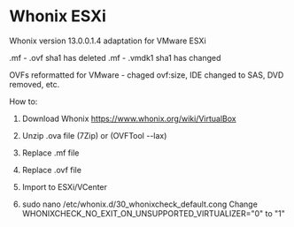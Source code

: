 # Whonix ESXi
Whonix version 13.0.0.1.4 adaptation for VMware ESXi

.mf - .ovf sha1 has deleted
.mf - .vmdk1 sha1 has changed

OVFs reformatted for VMware - chaged ovf:size, IDE changed to SAS, DVD removed, etc.

How to:

1. Download Whonix
https://www.whonix.org/wiki/VirtualBox

2. Unzip .ova file (7Zip) or (OVFTool --lax)

3. Replace .mf file

4. Replace .ovf file

5. Import to ESXi/VCenter

6. sudo nano /etc/whonix.d/30_whonixcheck_default.cong Change WHONIXCHECK_NO_EXIT_ON_UNSUPPORTED_VIRTUALIZER="0" to "1"
